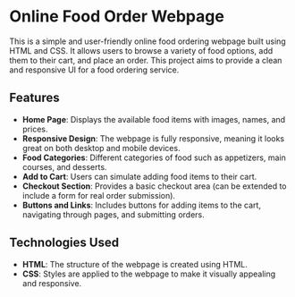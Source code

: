 # Online Food Order Webpage

This is a simple and user-friendly online food ordering webpage built using HTML and CSS. It allows users to browse a variety of food options, add them to their cart, and place an order. This project aims to provide a clean and responsive UI for a food ordering service.

## Features

- **Home Page**: Displays the available food items with images, names, and prices.
- **Responsive Design**: The webpage is fully responsive, meaning it looks great on both desktop and mobile devices.
- **Food Categories**: Different categories of food such as appetizers, main courses, and desserts.
- **Add to Cart**: Users can simulate adding food items to their cart.
- **Checkout Section**: Provides a basic checkout area (can be extended to include a form for real order submission).
- **Buttons and Links**: Includes buttons for adding items to the cart, navigating through pages, and submitting orders.

## Technologies Used

- **HTML**: The structure of the webpage is created using HTML.
- **CSS**: Styles are applied to the webpage to make it visually appealing and responsive.
